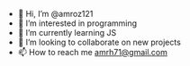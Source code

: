 - 👋 Hi, I’m @amroz121
- 👀 I’m interested in programming
- 🌱 I’m currently learning JS
- 💞️ I’m looking to collaborate on new projects
- 📫 How to reach me amrh71@gmail.com

<!---
amroz121/amroz121 is a ✨ special ✨ repository because its `README.md` (this file) appears on your GitHub profile.
You can click the Preview link to take a look at your changes.
--->
